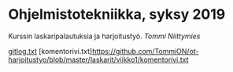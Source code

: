# Ohjelmistotekniikka, syksy 2019

Kurssin laskaripalautuksia ja harjoitustyö.
*Tommi Niittymies*

[gitlog.txt](https://github.com/TommiON/ot-harjoitustyo/blob/master/laskarit/viikko1/gitlog.txt)
[komentorivi.txt]https://github.com/TommiON/ot-harjoitustyo/blob/master/laskarit/viikko1/komentorivi.txt
